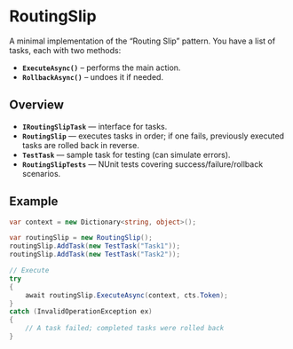 # RoutingSlip

A minimal implementation of the “Routing Slip” pattern. You have a list of tasks, each with two methods:

- **`ExecuteAsync()`** – performs the main action.
- **`RollbackAsync()`** – undoes it if needed.

## Overview

- **`IRoutingSlipTask`** — interface for tasks.
- **`RoutingSlip`** — executes tasks in order; if one fails, previously executed tasks are rolled back in reverse.
- **`TestTask`** — sample task for testing (can simulate errors).
- **`RoutingSlipTests`** — NUnit tests covering success/failure/rollback scenarios.

## Example

```csharp
var context = new Dictionary<string, object>();

var routingSlip = new RoutingSlip();
routingSlip.AddTask(new TestTask("Task1"));
routingSlip.AddTask(new TestTask("Task2"));

// Execute
try
{
    await routingSlip.ExecuteAsync(context, cts.Token);
}
catch (InvalidOperationException ex)
{
    // A task failed; completed tasks were rolled back
}
```